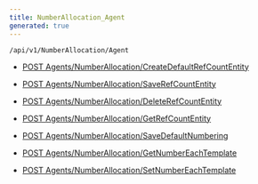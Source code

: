 ```yaml
---
title: NumberAllocation_Agent
generated: true
---
```


```http
/api/v1/NumberAllocation/Agent
```




* [POST Agents/NumberAllocation/CreateDefaultRefCountEntity](v1NumberAllocationAgent_CreateDefaultRefCountEntity.md)

* [POST Agents/NumberAllocation/SaveRefCountEntity](v1NumberAllocationAgent_SaveRefCountEntity.md)

* [POST Agents/NumberAllocation/DeleteRefCountEntity](v1NumberAllocationAgent_DeleteRefCountEntity.md)

* [POST Agents/NumberAllocation/GetRefCountEntity](v1NumberAllocationAgent_GetRefCountEntity.md)

* [POST Agents/NumberAllocation/SaveDefaultNumbering](v1NumberAllocationAgent_SaveDefaultNumbering.md)

* [POST Agents/NumberAllocation/GetNumberEachTemplate](v1NumberAllocationAgent_GetNumberEachTemplate.md)

* [POST Agents/NumberAllocation/SetNumberEachTemplate](v1NumberAllocationAgent_SetNumberEachTemplate.md)